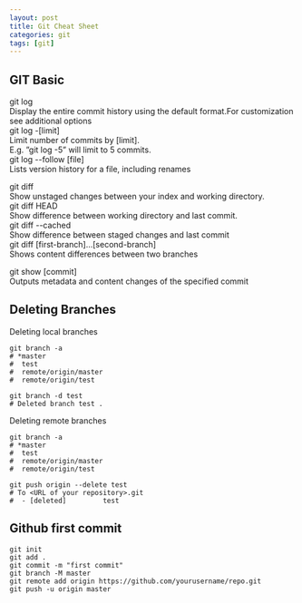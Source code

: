 ```yaml
---
layout: post
title: Git Cheat Sheet
categories: git
tags: [git]
---
```


## GIT Basic

git log    
Display the entire commit history using the default format.For customization see additional options<br>
git log -[limit] <br>
Limit number of commits by [limit]. <br>
E.g. ”git log -5” will limit to 5 commits. <br>
git log --follow [file]<br>
Lists version history for a file, including renames

git diff    <br>
Show unstaged changes between your index and working directory.<br>
git diff HEAD <br>
Show difference between working directory and last commit.<br>
git diff --cached <br>
Show difference between staged changes and last commit<br>
git diff [first-branch]...[second-branch]<br>
Shows content differences between two branches

git show [commit] <br>
Outputs metadata and content changes of the specified commit

## Deleting Branches

Deleting local branches

```
git branch -a
# *master
#  test
#  remote/origin/master
#  remote/origin/test

git branch -d test
# Deleted branch test .

```

Deleting remote branches

```
git branch -a
# *master
#  test
#  remote/origin/master
#  remote/origin/test

git push origin --delete test
# To <URL of your repository>.git
#  - [deleted]         test

```
## Github first commit
```
git init
git add .
git commit -m "first commit"
git branch -M master
git remote add origin https://github.com/yourusername/repo.git
git push -u origin master
```